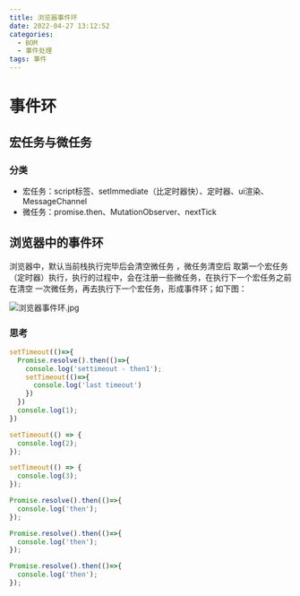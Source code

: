 ```yaml
---
title: 浏览器事件环
date: 2022-04-27 13:12:52
categories:
  - BOM
  - 事件处理
tags: 事件
---
```


<div></div>

<!-- more -->

# 事件环

## 宏任务与微任务

### 分类

- 宏任务：script标签、setImmediate（比定时器快）、定时器、ui渲染、MessageChannel
- 微任务：promise.then、MutationObserver、nextTick

## 浏览器中的事件环

浏览器中，默认当前栈执行完毕后会清空微任务 ，微任务清空后 取第一个宏任务（定时器）执行，执行的过程中，会在注册一些微任务，在执行下一个宏任务之前在清空 一次微任务，再去执行下一个宏任务，形成事件环；如下图：


![浏览器事件环.jpg](/images/1562486337236-bf5ccc49-6d56-4d71-a9e2-10ee955a6484.png)


### 思考
```javascript
setTimeout(()=>{
  Promise.resolve().then(()=>{
    console.log('settimeout - then1');
    setTimeout(()=>{
      console.log('last timeout')
    })
  })
  console.log(1);
})

setTimeout(() => {
  console.log(2);
});

setTimeout(() => {
  console.log(3);
});

Promise.resolve().then(()=>{
  console.log('then');
});

Promise.resolve().then(()=>{
  console.log('then');
});

Promise.resolve().then(()=>{
  console.log('then');
});
```
